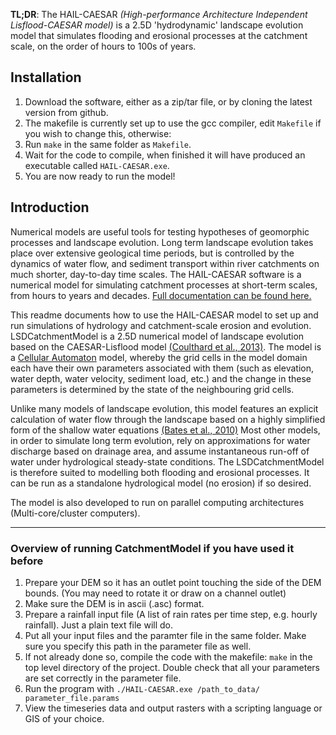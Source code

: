 
**TL;DR**: The HAIL-CAESAR _(High-performance Architecture Independent Lisflood-CAESAR model)_ is a 2.5D 'hydrodynamic' landscape evolution model that simulates flooding and erosional processes at the catchment scale, on the order of hours to 100s of years. 

## Installation
1. Download the software, either as a zip/tar file, or by cloning the latest version from github. 
2. The makefile is currently set up to use the gcc compiler, edit `Makefile` if you wish to change this, otherwise:
3. Run `make` in the same folder as `Makefile`.
4. Wait for the code to compile, when finished it will have produced an executable called `HAIL-CAESAR.exe`.
5. You are now ready to run the model!

## Introduction

Numerical models are useful tools for testing hypotheses of geomorphic processes and landscape evolution. Long term landscape evolution takes place over extensive geological time periods, but is controlled by the dynamics of water flow, and sediment transport within river catchments on much shorter, day-to-day time scales. The HAIL-CAESAR software is a numerical model for simulating catchment processes at short-term scales, from hours to years and decades. [Full documentation can be found here.](http://lsdtopotools.github.io/LSDTT_book/#_hydrological_and_erosion_modelling)

This readme documents how to use the HAIL-CAESAR model to set up and run simulations of hydrology and catchment-scale erosion and evolution. LSDCatchmentModel is a 2.5D numerical model of landscape evolution based on the CAESAR-Lisflood model [(Coulthard et al., 2013)](http://onlinelibrary.wiley.com/doi/10.1002/esp.3478/abstract). The model is a [Cellular Automaton](http://natureofcode.com/book/chapter-7-cellular-automata/) model, whereby the grid cells in the model domain each have their own parameters associated with them (such as elevation, water depth, water velocity, sediment load, etc.) and the change in these parameters is determined by the state of the neighbouring grid cells. 

Unlike many models of landscape evolution, this model features an explicit calculation of water flow through the landscape based on a highly simplified form of the shallow water equations [(Bates et al., 2010)](http://www.sciencedirect.com/science/article/pii/S0022169410001538.) Most other models, in order to simulate long term evolution, rely on approximations for water discharge based on drainage area, and assume instantaneous run-off of water under hydrological steady-state conditions. The LSDCatchmentModel is therefore suited to modelling both flooding and erosional processes. It can be run as a standalone hydrological model (no erosion) if so desired.

The model is also developed to run on parallel computing architectures (Multi-core/cluster computers).


********************************************************
### Overview of running CatchmentModel if you have used it before

  1. Prepare your DEM so it has an outlet point touching the side of the DEM bounds. (You may need to rotate it or draw on a channel outlet)
  2. Make sure the DEM is in ascii (.asc) format. 
  3. Prepare a rainfall input file (A list of rain rates per time step, e.g. hourly rainfall). Just a plain text file will do.
  4. Put all your input files and the paramter file in the same folder. Make sure you specify this path in the parameter file as well.
  5. If not already done so, compile the code with the makefile: `make` in the top level directory of the project. Double check that all your parameters are set correctly in the parameter file.
  6. Run the program with `./HAIL-CAESAR.exe /path_to_data/ parameter_file.params`
  7. View the timeseries data and output rasters with a scripting language or GIS of your choice.
